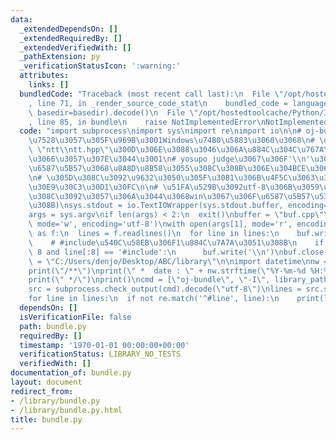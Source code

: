 ```yaml
---
data:
  _extendedDependsOn: []
  _extendedRequiredBy: []
  _extendedVerifiedWith: []
  _pathExtension: py
  _verificationStatusIcon: ':warning:'
  attributes:
    links: []
  bundledCode: "Traceback (most recent call last):\n  File \"/opt/hostedtoolcache/Python/3.9.0/x64/lib/python3.9/site-packages/onlinejudge_verify/documentation/build.py\"\
    , line 71, in _render_source_code_stat\n    bundled_code = language.bundle(stat.path,\
    \ basedir=basedir).decode()\n  File \"/opt/hostedtoolcache/Python/3.9.0/x64/lib/python3.9/site-packages/onlinejudge_verify/languages/python.py\"\
    , line 85, in bundle\n    raise NotImplementedError\nNotImplementedError\n"
  code: "import subprocess\nimport sys\nimport re\nimport io\n\n# oj-bundle\u3092\u4F7F\
    \u7528\u3057\u305F\u969B\u3001Windows\u74B0\u5883\u3060\u3068\n# \u300C#line 3\
    \ \"ntt\\ntt.hpp\"\u300D\u306E\u3088\u3046\u306A\u884C\u304C\u767A\u751F\u3057\
    \u3066\u3057\u307E\u3044\u3001\n# yosupo judge\u3067\u306F'\\n'\u304C\u6539\u884C\
    \u6587\u5B57\u3068\u8A8D\u8B58\u3055\u308C\u308B\u306E\u304BCE\u306B\u306A\u308B\
    \n# \u305D\u308C\u3092\u9632\u3050\u305F\u3081\u306B\u4F5C\u3063\u305F\u96D1\u306A\
    \u30E9\u30C3\u30D1\u30FC\n\n# \u51FA\u529B\u3092utf-8\u306B\u3059\u308B(\u3053\
    \u308C\u3092\u3057\u306A\u3044\u3068win\u3067\u306F\u6587\u5B57\u5316\u3051\u3059\
    \u308B)\nsys.stdout = io.TextIOWrapper(sys.stdout.buffer, encoding='utf-8')\n\n\
    args = sys.argv\nif len(args) < 2:\n  exit()\nbuffer = \"buf.cpp\"\n\nbuf = open(buffer,\
    \ mode='w', encoding='utf-8')\nwith open(args[1], mode='r', encoding='utf-8')\
    \ as f:\n  lines = f.readlines()\n  for line in lines:\n    buf.write(line)\n\
    \    # #include\u540C\u58EB\u306F1\u884C\u7A7A\u3051\u308B\n    if len(line) >\
    \ 8 and line[:8] == '#include':\n      buf.write('\\n')\nbuf.close()\n\nlibrary_path\
    \ = \"C:/Users/denjo/Desktop/ABC/library\"\n\nimport datetime\nnw = datetime.datetime.now()\n\
    print(\"/**\")\nprint(\" *  date : \" + nw.strftime(\"%Y-%m-%d %H:%M:%S\"))\n\
    print(\" */\")\nprint()\ncmd = [\"oj-bundle\", \"-I\", library_path, buffer]\n\
    src = subprocess.check_output(cmd).decode(\"utf-8\")\nlines = src.split('\\n')\n\
    for line in lines:\n  if not re.match('^#line', line):\n    print(line, end='')\n"
  dependsOn: []
  isVerificationFile: false
  path: bundle.py
  requiredBy: []
  timestamp: '1970-01-01 00:00:00+00:00'
  verificationStatus: LIBRARY_NO_TESTS
  verifiedWith: []
documentation_of: bundle.py
layout: document
redirect_from:
- /library/bundle.py
- /library/bundle.py.html
title: bundle.py
---
```

